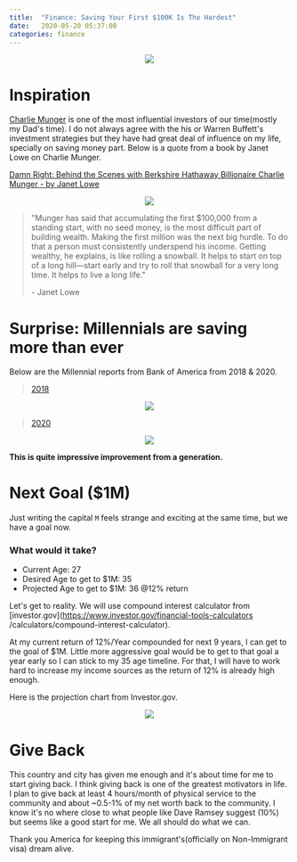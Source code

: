 ```yaml
---
title:  "Finance: Saving Your First $100K Is The Hardest"
date:   2020-05-20 05:37:00
categories: finance
---
```


<p align="center">
  <img src="./../../../../../assets/images/networth-100k.png"/>
</p>

# Inspiration

[Charlie Munger](https://amzn.to/2Tlmluf) is one of the most influential investors of our time(mostly my Dad's time). I do not always
 agree with the his or Warren Buffett's investment strategies but they have had great deal of influence on my life, specially on saving
  money part. Below is a quote from a book by Janet Lowe on Charlie Munger. 

[Damn Right: Behind the Scenes with Berkshire Hathaway Billionaire Charlie Munger - by Janet Lowe](https://amzn.to/3dXFx9o)
<p align="center">
    <a href="https://www.amazon.com/gp/product/0471446912/ref=as_li_ss_il?ie=UTF8&linkCode=li2&tag=dpsai-20&linkId=6853f4ece24f5e62443fb2e55f569b5f&language=en_US" target="_blank"><img border="0" src="//ws-na.amazon-adsystem.com/widgets/q?_encoding=UTF8&ASIN=0471446912&Format=_SL160_&ID=AsinImage&MarketPlace=US&ServiceVersion=20070822&WS=1&tag=dpsai-20&language=en_US" ></a><img src="https://ir-na.amazon-adsystem.com/e/ir?t=dpsai-20&language=en_US&l=li2&o=1&a=0471446912" width="1" height="1" border="0" alt="" style="border:none !important; margin:0px !important;" />
</p>

> "Munger has said that accumulating the first $100,000 from a standing start, with no seed money, is the most difficult part of building wealth. Making the first million was the next big hurdle. To do that a person must consistently underspend his income. Getting wealthy, he explains, is like rolling a snowball. It helps to start on top of a long hill—start early and try to roll that snowball for a very long time. It helps to live a long life."
>
> \-  Janet Lowe

<div align="center">
    <div class="infogram-embed" data-id="_/E6LCv6WTgOM1W8n1I0Qk" data-type="interactive" data-title="Savings Report - Average and median account balances by income"></div><script>!function(e,i,n,s){var t="InfogramEmbeds",d=e.getElementsByTagName("script")[0];if(window[t]&&window[t].initialized)window[t].process&&window[t].process();else if(!e.getElementById(n)){var o=e.createElement("script");o.async=1,o.id=n,o.src="https://e.infogram.com/js/dist/embed-loader-min.js",d.parentNode.insertBefore(o,d)}}(document,0,"infogram-async");</script>
</div>

# Surprise: Millennials are saving more than ever
Below are the Millennial reports from Bank of America from 2018 & 2020.

> [2018](https://bettermoneyhabits.bankofamerica.com/en/millennial-report)
<p align="center">
  <img src="./../../../../../assets/images/savings-millenials2018.png"/>
</p>

> [2020](https://about.bankofamerica.com/en-us/partnering-locally/bmh-millennial-report.html#fbid=LNAXwM9NSYr)
<p align="center">
  <img src="./../../../../../assets/images/bmh-millennial-report-2020.jpg"/>
</p>

**This is quite impressive improvement from a generation.**

# Next Goal ($1M)
Just writing the capital `M` feels strange and exciting at the same time, but we have a goal now.

### What would it take?
 * Current Age: 27
 * Desired Age to get to $1M: 35
 * Projected Age to get to $1M: 36 @12% return

Let's get to reality. We will use compound interest calculator from [investor.gov](https://www.investor.gov/financial-tools-calculators
/calculators/compound-interest-calculator).

At my current return of 12%/Year compounded for next 9 years, I can get to the goal of $1M. Little more aggressive goal would be to get
 to that goal a year early so I can stick to my 35 age timeline. For that, I will have to work hard to increase my income sources as the
  return of 12% is already high enough.
  
Here is the projection chart from Investor.gov.
<p align="center">
  <img src="./../../../../../assets/images/1m-projection.png"/>
</p>
  
# Give Back
This country and city has given me enough and it's about time for me to start giving back. I think giving back is one of the greatest
 motivators in life. I plan to give back at least 4 hours/month of physical service to the community and about ~0.5-1% of my net worth
  back to
  the community. I know it's no where close to what people like Dave Ramsey suggest (10%) but seems like a good start for me. We all
   should do what we can.

Thank you America for keeping this immigrant's(officially on Non-Immigrant visa) dream alive. 
